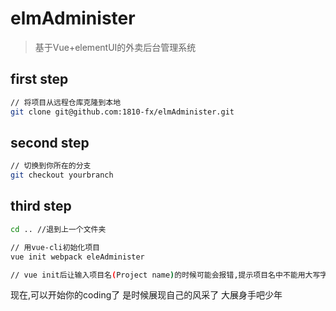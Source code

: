 # elmAdminister
> 基于Vue+elementUI的外卖后台管理系统
## first step
```bash
// 将项目从远程仓库克隆到本地
git clone git@github.com:1810-fx/elmAdminister.git 
```
## second step
```bash
// 切换到你所在的分支
git checkout yourbranch 
```
## third step
```bash
cd .. //退到上一个文件夹

// 用vue-cli初始化项目
vue init webpack eleAdminister

// vue init后让输入项目名(Project name)的时候可能会报错,提示项目名中不能用大写字母,改成小写(eleadminister)就可以了

```

现在,可以开始你的coding了
是时候展现自己的风采了
大展身手吧少年
